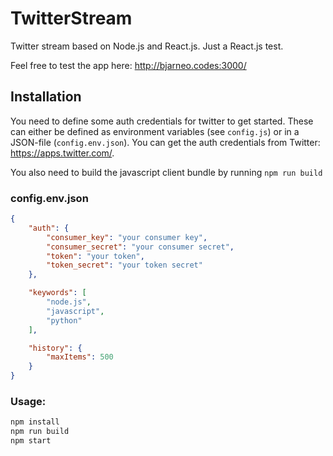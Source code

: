 TwitterStream
=============

Twitter stream based on Node.js and React.js. Just a React.js test.

Feel free to test the app here: <a href="http://bjarneo.codes:3000/">http://bjarneo.codes:3000/</a>

## Installation

You need to define some auth credentials for twitter to get started. These can either be defined as environment variables (see `config.js`) or in a JSON-file (`config.env.json`). You can get the auth credentials from Twitter: https://apps.twitter.com/.

You also need to build the javascript client bundle by running `npm run build`

### config.env.json

```json
{
    "auth": {
        "consumer_key": "your consumer key",
        "consumer_secret": "your consumer secret",
        "token": "your token",
        "token_secret": "your token secret"
    },

    "keywords": [
        "node.js",
        "javascript",
        "python"
    ],

    "history": {
        "maxItems": 500
    }
}
```

### Usage:

```bash
npm install
npm run build
npm start
```
